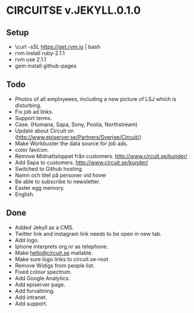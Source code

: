 CIRCUITSE v.JEKYLL.0.1.0
========================



Setup
-----
- \curl -sSL https://get.rvm.io | bash
- rvm install ruby-2.1.1
- rvm use 2.1.1
- gem install github-pages


Todo
----
- Photos of all employeees, including a new picture of LSJ which is disturbing.
- Fix job ad links.
- Support terms.
- Case. (Humana, Sapa, Sony, Poolia, Northstream)
- Update about Circuit on (http://www.episerver.se/Partners/Sverige/Circuit/)
- Make Workbuster the data source for job ads.
- color favicon.
- Remove Midnattsloppet från customers. http://www.circuit.se/kunder/
- Add Sapa to customers. http://www.circuit.se/kunder/
- Switched to Github hosting.
- Namn och titel på personer vid hover
- Be able to subscribe to newsletter.
- Easter egg memory.
- English.




Done
----
- Added Jekyll as a CMS.
- Twitter link and instagram link needs to be open in new tab.
- Add logo.
- Iphone interprets org.nr as telephone.
- Make hello@circuit.se mailable.
- Make sure logo links to circuit.se-root
- Remove Widigs from people list.
- Fixed colour spectrum.
- Add Google Analytics.
- Add episerver page.
- Add forvaltning.
- Add intranet.
- Add support.

